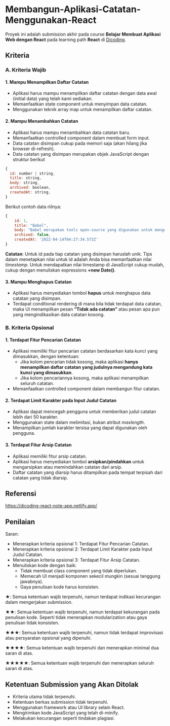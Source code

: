 # Membangun-Aplikasi-Catatan-Menggunakan-React

Proyek ini adalah submission akhir pada course **Belajar Membuat Aplikasi Web dengan React** pada learning path **React** di [Dicoding](dicoding.com).

## Kriteria

### A. Kriteria Wajib

#### 1. Mampu Menampilkan Daftar Catatan

- Aplikasi harus mampu menampilkan daftar catatan dengan data awal (initial data) yang telah kami sediakan.
- Memanfaatkan state component untuk menyimpan data catatan.
- Menggunakan teknik array map untuk menampilkan daftar catatan.

#### 2. Mampu Menambahkan Catatan

- Aplikasi harus mampu menambahkan data catatan baru.
- Memanfaatkan controlled component dalam membuat form input.
- Data catatan disimpan cukup pada memori saja (akan hilang jika browser di-refresh).
- Data catatan yang disimpan merupakan objek JavaScript dengan struktur berikut

```js
{
  id: number | string,
  title: string,
  body: string,
  archived: boolean, 
  createdAt: string,
}
```

Berikut contoh data riilnya:

```js
{
    id: 1,
    title: "Babel",
    body: "Babel merupakan tools open-source yang digunakan untuk mengubah sintaks ECMAScript 2015+ menjadi sintaks yang didukung oleh JavaScript engine versi lama. Babel sering dipakai ketika kita menggunakan sintaks terbaru termasuk sintaks JSX.",
    archived: false,
    createdAt: '2022-04-14T04:27:34.572Z'
}
```

**Catatan**:
Untuk id pada tiap catatan yang disimpan haruslah unik. Tips dalam menetapkan nilai untuk id adalah Anda bisa memanfaatkan nilai *timestamp*. Untuk mendapatkan nilai timestamp di JavaScript cukup mudah, cukup dengan menuliskan expressions **+new Date()**.

#### 3. Mampu Menghapus Catatan

- Aplikasi harus menyediakan tombol **hapus** untuk menghapus data catatan yang disimpan.
- Terdapat conditional rendering di mana bila tidak terdapat data catatan, maka UI menampilkan pesan **“Tidak ada catatan”** atau pesan apa pun yang mengindikasikan data catatan kosong.

### B. Kriteria Opsional

#### 1. Terdapat Fitur Pencarian Catatan

- Aplikasi memiliki fitur pencarian catatan berdasarkan kata kunci yang dimasukkan, dengan ketentuan:
    - Jika kolom pencarian tidak kosong, maka aplikasi **hanya menampilkan daftar catatan yang judulnya mengandung kata kunci yang dimasukkan**.
    - Jika kolom pencariannya kosong, maka aplikasi menampilkan seluruh catatan.
- Memanfaatkan controlled component dalam membangun fitur catatan.

#### 2. Terdapat Limit Karakter pada Input Judul Catatan

- Aplikasi dapat mencegah pengguna untuk memberikan judul catatan lebih dari 50 karakter.
- Menggunakan state dalam melimitasi, bukan atribut *maxlength*.
- Menampilkan jumlah karakter tersisa yang dapat digunakan oleh pengguna.

#### 3. Terdapat Fitur Arsip Catatan

- Aplikasi memiliki fitur arsip catatan.
- Aplikasi harus menyediakan tombol **arsipkan/pindahkan** untuk mengarsipkan atau memindahkan catatan dari arsip.
- Daftar catatan yang diarsip harus ditampilkan pada tempat terpisah dari catatan yang tidak diarsip.

## Referensi

https://dicoding-react-note-app.netlify.app/

## Penilaian

Saran: 
- Menerapkan kriteria opsional 1: Terdapat Fitur Pencarian Catatan.
- Menerapkan kriteria opsional 2: Terdapat Limit Karakter pada Input Judul Catatan.
- Menerapkan kriteria opsional 3: Terdapat Fitur Arsip Catatan.
- Menuliskan kode dengan baik:
    - Tidak membuat class component yang tidak diperlukan.
    - Memecah UI menjadi komponen sekecil mungkin (sesuai tanggung jawabnya).
    - Gaya penulisan kode harus konsisten.

&starf;:
Semua ketentuan wajib terpenuhi, namun terdapat indikasi kecurangan dalam mengerjakan submission.

&starf;&starf;:
Semua ketentuan wajib terpenuhi, namun terdapat kekurangan pada penulisan kode. Seperti tidak menerapkan modularization atau gaya penulisan tidak konsisten.

&starf;&starf;&starf;:
Semua ketentuan wajib terpenuhi, namun tidak terdapat improvisasi atau persyaratan opsional yang dipenuhi.

&starf;&starf;&starf;&starf;:
Semua ketentuan wajib terpenuhi dan menerapkan minimal dua saran di atas.

&starf;&starf;&starf;&starf;&starf;:
Semua ketentuan wajib terpenuhi dan menerapkan seluruh saran di atas.

## Ketentuan Submission yang Akan Ditolak

- Kriteria utama tidak terpenuhi.
- Ketentuan berkas submission tidak terpenuhi.
- Menggunakan framework atau UI library selain React.
- Mengirimkan kode JavaScript yang telah di-minify.
- Melakukan kecurangan seperti tindakan plagiasi.